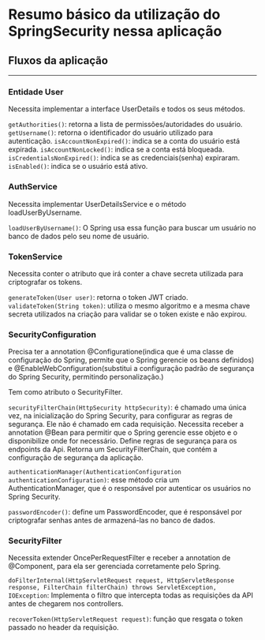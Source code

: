 # Resumo básico da utilização do SpringSecurity nessa aplicação


## Fluxos da aplicação

----------

### Entidade User

Necessita implementar a interface UserDetails e todos os seus métodos.

```getAuthorities()```: retorna a lista de permissões/autoridades do usuário.
```getUsername()```: retorna o identificador do usuário utilizado para autenticação.
```isAccountNonExpired()```: indica se a conta do usuário está expirada.
```isAccountNonLocked()```: indica se a conta está bloqueada.
```isCredentialsNonExpired()```: indica se as credenciais(senha) expiraram. 
```isEnabled()```: indica se o usuário está ativo.

### AuthService

Necessita implementar UserDetailsService e o método loadUserByUsername.

```loadUserByUsername()```: O Spring usa essa função para buscar um usuário no banco de dados pelo seu nome de usuário.

### TokenService

Necessita conter o atributo que irá conter a chave secreta utilizada para criptografar os tokens.

```generateToken(User user)```: retorna o token JWT criado.
```validateToken(String token)```: utiliza o mesmo algoritmo e a mesma chave secreta utilizados na criação para validar se o token existe e não expirou.

### SecurityConfiguration

Precisa ter a annotation @Configuratione(indica que é uma classe de configuração do Spring,
permite que o Spring gerencie os beans definidos) e @EnableWebConfiguration(substitui a configuração padrão de segurança do Spring Security, permitindo personalização.)

Tem como atributo o SecurityFilter.

```securityFilterChain(HttpSecurity httpSecurity)```: é chamado uma única vez, na inicialização do Spring Security, para configurar as regras de segurança.
Ele não é chamado em cada requisição. Necessita receber a annotation @Bean para permitir que o Spring gerencie esse objeto e o disponibilize onde for necessário.
Define regras de segurança para os endpoints da Api. Retorna um SecurityFilterChain, que contém a configuração de segurança da aplicação. 

```authenticationManager(AuthenticationConfiguration authenticationConfiguration)```: esse método cria um AuthenticationManager, que é o responsável por autenticar os usuários no Spring Security.

```passwordEncoder()```: define um PasswordEncoder, que é responsável por criptografar senhas antes de armazená-las no banco de dados.

### SecurityFilter

Necessita extender OncePerRequestFilter e receber a annotation de @Component, para ela ser gerenciada corretamente pelo Spring.

```doFilterInternal(HttpServletRequest request, HttpServletResponse response, FilterChain filterChain) throws ServletException, IOException```:
Implementa o filtro que intercepta todas as requisições da API antes de chegarem nos controllers.

```recoverToken(HttpServletRequest request)```: função que resgata o token passado no header da requisição.